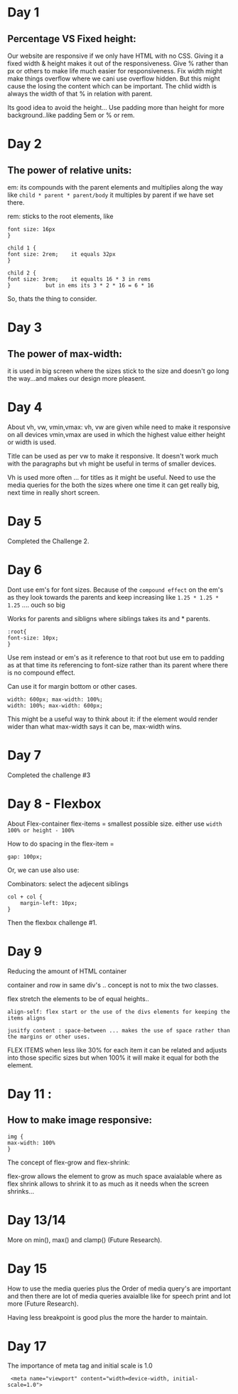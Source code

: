 # Day 1
## Percentage VS Fixed height:
Our website are responsive if we only have HTML with no CSS. 
Giving it a fixed width & height makes it out of the responsiveness.
Give % rather than px or others to make life much easier for responsiveness.
Fix width might make things overflow where we cani use overflow hidden.
But this might cause the losing the content which can be important.
The chlid width is always the width of that % in relation with parent.
 
Its good idea to avoid the height... 
Use padding more than height for more background..like padding 5em or % or rem.

# Day 2
## The power of relative units:

em: its compounds with the parent elements and multiplies along the way
like ```child * parent * parent/body``` 
it multiples by parent if we have set there.

rem: sticks to the root elements, like 
```body {
font size: 16px
}

child 1 {
font size: 2rem;	it equals 32px
}

child 2 {
font size: 3rem;	it equalts 16 * 3 in rems
}			but in ems its 3 * 2 * 16 = 6 * 16 
```
So, thats the thing to consider.

# Day 3
## The power of max-width:
it is used in big screen where the sizes stick to the size and doesn't go long the way...and makes our design more pleasent.

# Day 4 
About vh, vw, vmin,vmax:
vh, vw are given while need to make it responsive on all devices 
vmin,vmax are used in which the highest value either height or width is used.

Title can be used as per vw to make it responsive.
It doesn't work much with the paragraphs but vh might be useful in terms of smaller devices.

Vh is used more often ... for titles as it might be useful.
Need to use the media queries for the both the sizes where one time it can get really big, next time in really short screen.

# Day 5 

Completed the Challenge 2.

# Day 6
Dont use em's for font sizes.
Because of the ```compound effect``` on the em's as they look towards the parents and keep increasing like ```1.25 * 1.25 * 1.25``` .... ouch so big

Works for parents and sibligns where siblings takes its and * parents.


```
:root{
font-size: 10px;
}
```

Use rem instead or em's as it reference to that root but use em to padding as at that time its referencing to font-size rather than its parent where there is no compound effect.

Can use it for margin bottom or other cases.

```
width: 600px; max-width: 100%;
width: 100%; max-width: 600px;
```

This might be a useful way to think about it: if the element would render wider than what max-width says it can be, max-width wins.

# Day 7

Completed the challenge #3

# Day 8 - Flexbox
About Flex-container 
flex-items = smallest possible size. either use ```width 100% or height - 100%```

How to do spacing in the flex-item = 

```
gap: 100px;
```

Or, we can use also use: 

Combinators: select the adjecent siblings

```
col + col {
	margin-left: 10px;
}
```

Then the flexbox challenge #1.

# Day 9

Reducing the amount of HTML container 

container and row in same div's .. concept is not to mix the two classes.

flex stretch the elements to be of equal heights..

```align-self: flex start or the use of the divs elements for keeping the items aligns```

```jusitfy content : space-between ... makes the use of space rather than the margins or other uses.```

FLEX ITEMS when less like 30% for each item it can be related and adjusts into those specific sizes 
but when 100% it will make it equal for both the element.


# Day 11 : 

## How to make image responsive:

```
img {
max-width: 100%
}
```
The concept of flex-grow and flex-shrink: 

flex-grow allows the element to grow as much space avaialable where as flex shrink allows to shrink it to as much as it needs when the screen shrinks...

# Day 13/14
More on min(), max() and clamp() (Future Research).


# Day 15

How to use the media queries plus the Order of media query's are important and then there are lot of media queries avaialble like for speech print and lot more (Future Research).

Having less breakpoint is good plus the more the harder to maintain.

# Day 17

The importance of meta tag and initial scale is 1.0 

``` <meta name="viewport" content="width=device-width, initial-scale=1.0">```
